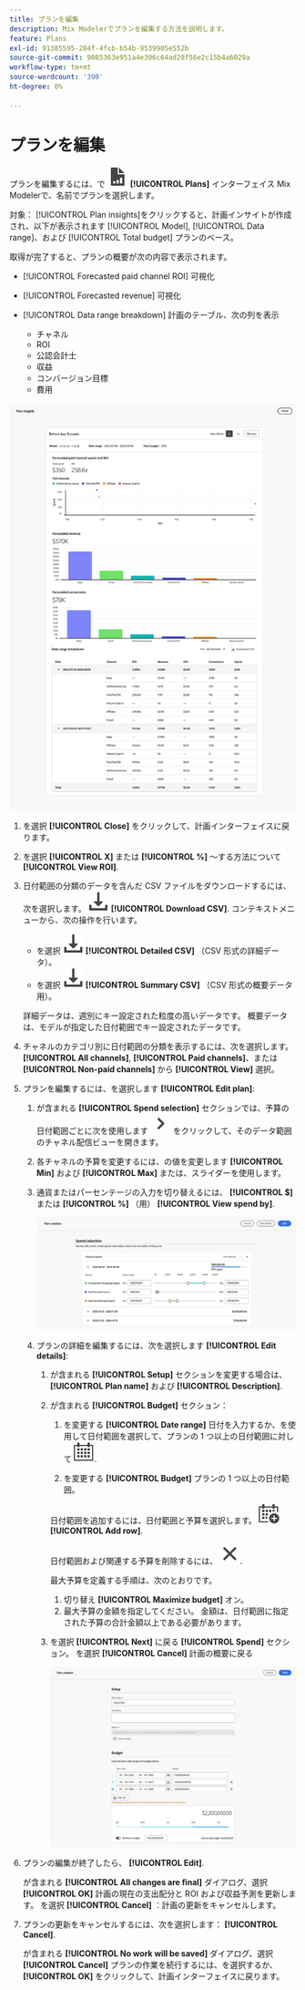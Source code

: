 ```yaml
---
title: プランを編集
description: Mix Modelerでプランを編集する方法を説明します。
feature: Plans
exl-id: 91385595-284f-4fcb-b54b-9539905e552b
source-git-commit: 9085363e951a4e306c64ad28f56e2c15b4a6029a
workflow-type: tm+mt
source-wordcount: '390'
ht-degree: 0%

---
```


# プランを編集

プランを編集するには、で ![プラン](/help/assets//icons/FileChart.svg) **[!UICONTROL Plans]** インターフェイス Mix Modelerで、名前でプランを選択します。

対象： [!UICONTROL Plan insights]をクリックすると、計画インサイトが作成され、以下が表示されます [!UICONTROL Model], [!UICONTROL Data range]、および [!UICONTROL Total budget] プランのベース。

取得が完了すると、プランの概要が次の内容で表示されます。

- [!UICONTROL Forecasted paid channel ROI] 可視化
- [!UICONTROL Forecasted revenue] 可視化
- [!UICONTROL Data range breakdown] 計画のテーブル、次の列を表示

   - チャネル
   - ROI
   - 公認会計士
   - 収益
   - コンバージョン目標
   - 費用

![プランの概要](/help/assets//overview-plan.png)

1. を選択 **[!UICONTROL Close]** をクリックして、計画インターフェイスに戻ります。

1. を選択 **[!UICONTROL X]** または **[!UICONTROL  %]** ～する方法について **[!UICONTROL View ROI]**.

1. 日付範囲の分類のデータを含んだ CSV ファイルをダウンロードするには、次を選択します。 ![Download](/help/assets//icons/Download.svg) **[!UICONTROL Download CSV]**. コンテキストメニューから、次の操作を行います。

   - を選択 ![Download](/help/assets//icons/Download.svg) **[!UICONTROL Detailed CSV]** （CSV 形式の詳細データ）。
   - を選択 ![Download](/help/assets//icons/Download.svg) **[!UICONTROL Summary CSV]** （CSV 形式の概要データ用）。

   詳細データは、週別にキー設定された粒度の高いデータです。 概要データは、モデルが指定した日付範囲でキー設定されたデータです。

1. チャネルのカテゴリ別に日付範囲の分類を表示するには、次を選択します。 **[!UICONTROL All channels]**, **[!UICONTROL Paid channels]**、または **[!UICONTROL Non-paid channels]** から **[!UICONTROL View]** 選択。

1. プランを編集するには、を選択します **[!UICONTROL Edit plan]**:

   1. が含まれる **[!UICONTROL Spend selection]** セクションでは、予算の日付範囲ごとに次を使用します ![山形](/help/assets//icons/ChevronRight.svg) をクリックして、そのデータ範囲のチャネル配信ビューを開きます。

   1. 各チャネルの予算を変更するには、の値を変更します **[!UICONTROL Min]** および **[!UICONTROL Max]** または、スライダーを使用します。

   1. 通貨またはパーセンテージの入力を切り替えるには、 **[!UICONTROL $]** または **[!UICONTROL %]** （用） **[!UICONTROL View spend by]**.

      ![費用の選択](/help/assets//spend-selection.png)

   1. プランの詳細を編集するには、次を選択します **[!UICONTROL Edit details]**:

      1. が含まれる **[!UICONTROL Setup]** セクションを変更する場合は、 **[!UICONTROL Plan name]** および **[!UICONTROL Description]**.

      1. が含まれる **[!UICONTROL Budget]** セクション：

         1. を変更する **[!UICONTROL Date range]** 日付を入力するか、を使用して日付範囲を選択して、プランの 1 つ以上の日付範囲に対して ![カレンダー](/help/assets//icons/Calendar.svg).

         1. を変更する **[!UICONTROL Budget]** プランの 1 つ以上の日付範囲。

         日付範囲を追加するには、日付範囲と予算を選択します。 ![CalendarAdd](/help/assets//icons/CalendarAdd.svg) **[!UICONTROL Add row]**.

         日付範囲および関連する予算を削除するには、 ![閉じる](/help/assets//icons/Close.svg).

         最大予算を定義する手順は、次のとおりです。

         1. 切り替え **[!UICONTROL Maximize budget]** オン。
         1. 最大予算の金額を指定してください。 金額は、日付範囲に指定された予算の合計金額以上である必要があります。

      1. を選択 **[!UICONTROL Next]** に戻る **[!UICONTROL Spend]** セクション。 を選択 **[!UICONTROL Cancel]** 計画の概要に戻る

         ![プランの詳細](/help/assets//plan-details.png)


1. プランの編集が終了したら、 **[!UICONTROL Edit]**.

   が含まれる **[!UICONTROL All changes are final]** ダイアログ、選択 **[!UICONTROL OK]** 計画の現在の支出配分と ROI および収益予測を更新します。 を選択 **[!UICONTROL Cancel]** ：計画の更新をキャンセルします。

1. プランの更新をキャンセルするには、次を選択します： **[!UICONTROL Cancel]**.

   が含まれる **[!UICONTROL No work will be saved]** ダイアログ、選択 **[!UICONTROL Cancel]** プランの作業を続行するには、を選択するか、 **[!UICONTROL OK]** をクリックして、計画インターフェイスに戻ります。
